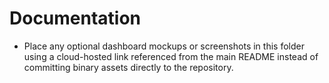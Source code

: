 # Documentation

- Place any optional dashboard mockups or screenshots in this folder using a
  cloud-hosted link referenced from the main README instead of committing
  binary assets directly to the repository.
